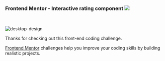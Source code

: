 ### Frontend Mentor - Interactive rating component  <img src="https://www.frontendmentor.io/static/images/logo-desktop.svg"></img>
<br>

![desktop-design](https://user-images.githubusercontent.com/71857156/163658904-246236df-e7b1-4778-9072-38e3f69fa9ae.jpg)

Thanks for checking out this front-end coding challenge.

[Frontend Mentor](https://www.frontendmentor.io) challenges help you improve your coding skills by building realistic projects.

